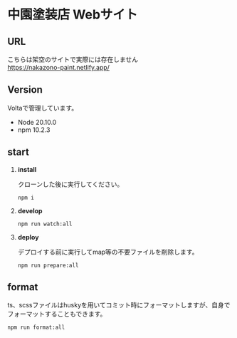 # 中園塗装店 Webサイト

## URL
こちらは架空のサイトで実際には存在しません  
https://nakazono-paint.netlify.app/

## Version
Voltaで管理しています。
- Node 20.10.0
- npm 10.2.3

## start
1.  **install**  

    クローンした後に実行してください。

    ```
    npm i
    ```

2.  **develop**

    ```
    npm run watch:all
    ```

3.  **deploy**

    デプロイする前に実行してmap等の不要ファイルを削除します。

    ```
    npm run prepare:all
    ```

## format
ts、scssファイルはhuskyを用いてコミット時にフォーマットしますが、自身でフォーマットすることもできます。
```
npm run format:all
```
